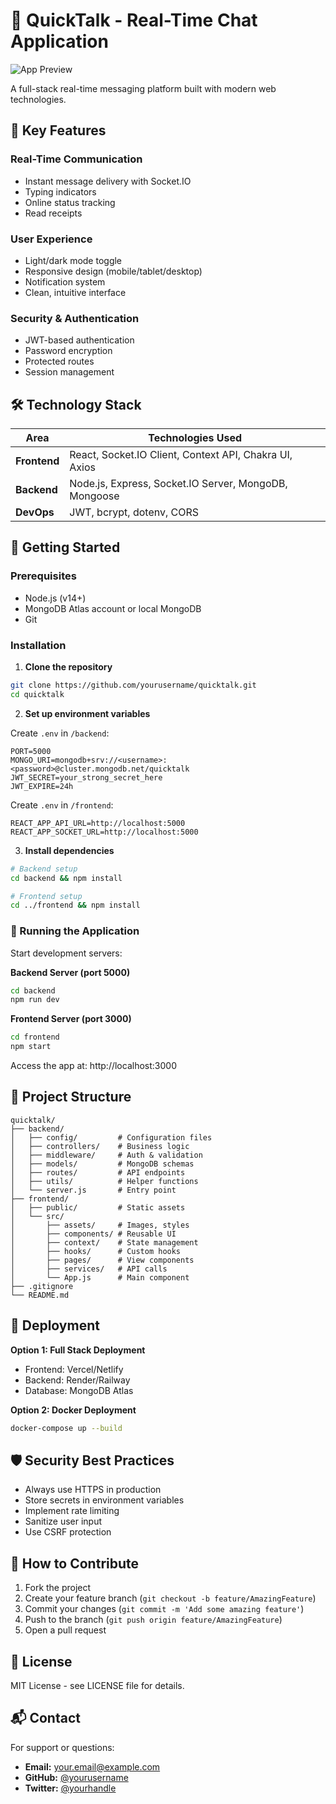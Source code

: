# 💬 QuickTalk - Real-Time Chat Application

![App Preview](https://via.placeholder.com/1200x600?text=QuickTalk+Demo+GIF/Screenshot)

A full-stack real-time messaging platform built with modern web technologies.

## 🌟 Key Features

### Real-Time Communication
- Instant message delivery with Socket.IO
- Typing indicators
- Online status tracking
- Read receipts

### User Experience
- Light/dark mode toggle
- Responsive design (mobile/tablet/desktop)
- Notification system
- Clean, intuitive interface

### Security & Authentication
- JWT-based authentication
- Password encryption
- Protected routes
- Session management

## 🛠 Technology Stack

| Area        | Technologies Used |
|-------------|-------------------|
| **Frontend** | React, Socket.IO Client, Context API, Chakra UI, Axios |
| **Backend**  | Node.js, Express, Socket.IO Server, MongoDB, Mongoose |
| **DevOps**   | JWT, bcrypt, dotenv, CORS |

## 🚀 Getting Started

### Prerequisites
- Node.js (v14+)
- MongoDB Atlas account or local MongoDB
- Git

### Installation

1. **Clone the repository**
```bash
git clone https://github.com/yourusername/quicktalk.git
cd quicktalk
```

2. **Set up environment variables**

Create `.env` in `/backend`:
```
PORT=5000
MONGO_URI=mongodb+srv://<username>:<password>@cluster.mongodb.net/quicktalk
JWT_SECRET=your_strong_secret_here
JWT_EXPIRE=24h
```

Create `.env` in `/frontend`:
```
REACT_APP_API_URL=http://localhost:5000
REACT_APP_SOCKET_URL=http://localhost:5000
```

3. **Install dependencies**
```bash
# Backend setup
cd backend && npm install

# Frontend setup
cd ../frontend && npm install
```

### 🏃 Running the Application

Start development servers:

**Backend Server (port 5000)**
```bash
cd backend
npm run dev
```

**Frontend Server (port 3000)**
```bash
cd frontend
npm start
```

Access the app at: http://localhost:3000

## 📂 Project Structure

```
quicktalk/
├── backend/
│   ├── config/         # Configuration files
│   ├── controllers/    # Business logic
│   ├── middleware/     # Auth & validation
│   ├── models/         # MongoDB schemas
│   ├── routes/         # API endpoints
│   ├── utils/          # Helper functions
│   └── server.js       # Entry point
├── frontend/
│   ├── public/         # Static assets
│   └── src/
│       ├── assets/     # Images, styles
│       ├── components/ # Reusable UI
│       ├── context/    # State management
│       ├── hooks/      # Custom hooks
│       ├── pages/      # View components
│       ├── services/   # API calls
│       └── App.js      # Main component
├── .gitignore
└── README.md
```

## 🚀 Deployment

**Option 1: Full Stack Deployment**
- Frontend: Vercel/Netlify
- Backend: Render/Railway
- Database: MongoDB Atlas

**Option 2: Docker Deployment**
```bash
docker-compose up --build
```

## 🛡 Security Best Practices
- Always use HTTPS in production
- Store secrets in environment variables
- Implement rate limiting
- Sanitize user input
- Use CSRF protection

## 🤝 How to Contribute
1. Fork the project
2. Create your feature branch (`git checkout -b feature/AmazingFeature`)
3. Commit your changes (`git commit -m 'Add some amazing feature'`)
4. Push to the branch (`git push origin feature/AmazingFeature`)
5. Open a pull request

## 📄 License
MIT License - see LICENSE file for details.

## 📬 Contact
For support or questions:

- **Email:** your.email@example.com
- **GitHub:** [@yourusername](https://github.com/yourusername)
- **Twitter:** [@yourhandle](https://twitter.com/yourhandle)
